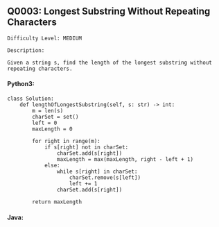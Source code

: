 ## Q0003: Longest Substring Without Repeating Characters

```
Difficulty Level: MEDIUM
```

```
Description:

Given a string s, find the length of the longest substring without repeating characters.
```

#### Python3:

```
class Solution:
    def lengthOfLongestSubstring(self, s: str) -> int:
        m = len(s)
        charSet = set()
        left = 0
        maxLength = 0
        
        for right in range(m):
            if s[right] not in charSet:
                charSet.add(s[right])
                maxLength = max(maxLength, right - left + 1)
            else:
                while s[right] in charSet:
                    charSet.remove(s[left])
                    left += 1
                charSet.add(s[right])
        
        return maxLength
```

#### Java:

```

```